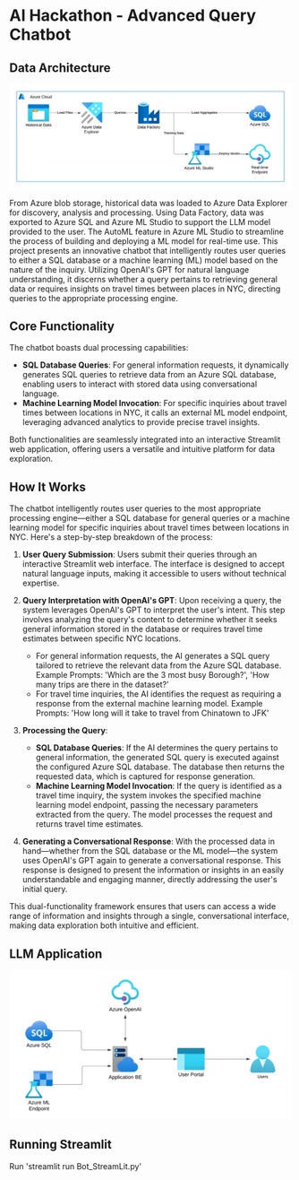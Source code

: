 # AI Hackathon - Advanced Query Chatbot

## Data Architecture

![alt text](/diagrams/PGJR%20-%20Architecture%20-%20Data%20Processing.png)

From Azure blob storage, historical data was loaded to Azure Data Explorer for discovery, analysis and processing. Using Data Factory, data was exported to Azure SQL and Azure ML Studio to support the LLM model provided to the user. The AutoML feature in Azure ML Studio to streamline the process of building and deploying a ML model for real-time use.
This project presents an innovative chatbot that intelligently routes user queries to either a SQL database or a machine learning (ML) model based on the nature of the inquiry. Utilizing OpenAI's GPT for natural language understanding, it discerns whether a query pertains to retrieving general data or requires insights on travel times between places in NYC, directing queries to the appropriate processing engine.

## Core Functionality

The chatbot boasts dual processing capabilities:
- **SQL Database Queries**: For general information requests, it dynamically generates SQL queries to retrieve data from an Azure SQL database, enabling users to interact with stored data using conversational language.
- **Machine Learning Model Invocation**: For specific inquiries about travel times between locations in NYC, it calls an external ML model endpoint, leveraging advanced analytics to provide precise travel insights.

Both functionalities are seamlessly integrated into an interactive Streamlit web application, offering users a versatile and intuitive platform for data exploration.

## How It Works

The chatbot intelligently routes user queries to the most appropriate processing engine—either a SQL database for general queries or a machine learning model for specific inquiries about travel times between locations in NYC. Here's a step-by-step breakdown of the process:

1. **User Query Submission**: Users submit their queries through an interactive Streamlit web interface. The interface is designed to accept natural language inputs, making it accessible to users without technical expertise.

2. **Query Interpretation with OpenAI's GPT**: Upon receiving a query, the system leverages OpenAI's GPT to interpret the user's intent. This step involves analyzing the query's content to determine whether it seeks general information stored in the database or requires travel time estimates between specific NYC locations.

    - For general information requests, the AI generates a SQL query tailored to retrieve the relevant data from the Azure SQL database.
    Example Prompts:  'Which are the 3 most busy Borough?', 'How many trips are there in the dataset?'
    - For travel time inquiries, the AI identifies the request as requiring a response from the external machine learning model.
    Example Prompts: 'How long will it take to travel from Chinatown to JFK'

3. **Processing the Query**:
    - **SQL Database Queries**: If the AI determines the query pertains to general information, the generated SQL query is executed against the configured Azure SQL database. The database then returns the requested data, which is captured for response generation.
    - **Machine Learning Model Invocation**: If the query is identified as a travel time inquiry, the system invokes the specified machine learning model endpoint, passing the necessary parameters extracted from the query. The model processes the request and returns travel time estimates.

4. **Generating a Conversational Response**: With the processed data in hand—whether from the SQL database or the ML model—the system uses OpenAI's GPT again to generate a conversational response. This response is designed to present the information or insights in an easily understandable and engaging manner, directly addressing the user's initial query.

This dual-functionality framework ensures that users can access a wide range of information and insights through a single, conversational interface, making data exploration both intuitive and efficient.


## LLM Application

![alt text](/diagrams/PGJR%20-%20Architecture%20-%20User%20Interface.png)

## Running Streamlit

Run 'streamlit run Bot_StreamLit.py'
